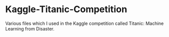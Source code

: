 # Kaggle-Titanic-Competition
Various files which I used in the Kaggle competition called Titanic: Machine Learning from Disaster. 
